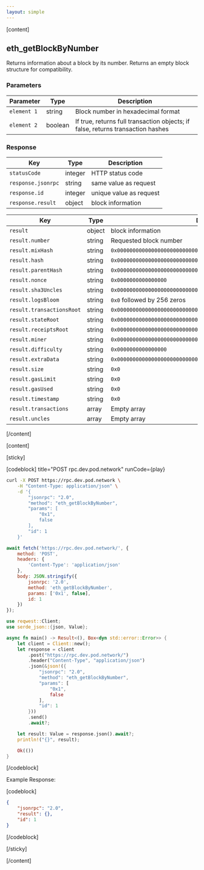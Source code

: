 ```yaml
---
layout: simple
---
```


<script>
    import {Code} from '$lib';

    async function play() {
        return await fetch('https://rpc.dev.pod.network/', {
            method: 'POST',
            headers: {
                'Content-Type': 'application/json'
            },
            body: JSON.stringify({
                jsonrpc: '2.0',
                method: 'eth_getBlockByNumber',
                params: ['0x1', false],
                id: 1
            })
        });
    }
</script>

[content]

## eth_getBlockByNumber

Returns information about a block by its number. Returns an empty block structure for compatibility.

### Parameters

| Parameter   | Type    | Description                                                                     |
| ----------- | ------- | ------------------------------------------------------------------------------- |
| `element 1` | string  | Block number in hexadecimal format                                              |
| `element 2` | boolean | If true, returns full transaction objects; if false, returns transaction hashes |

### Response

| Key                | Type    | Description             |
| ------------------ | ------- | ----------------------- |
| `statusCode`       | integer | HTTP status code        |
| `response.jsonrpc` | string  | same value as request   |
| `response.id`      | integer | unique value as request |
| `response.result`  | object  | block information       |

| Key                       | Type   | Description                                                          |
| ------------------------- | ------ | -------------------------------------------------------------------- |
| `result`                  | object | block information                                                    |
| `result.number`           | string | Requested block number                                               |
| `result.mixHash`          | string | `0x0000000000000000000000000000000000000000000000000000000000000000` |
| `result.hash`             | string | `0x0000000000000000000000000000000000000000000000000000000000000000` |
| `result.parentHash`       | string | `0x0000000000000000000000000000000000000000000000000000000000000000` |
| `result.nonce`            | string | `0x0000000000000000`                                                 |
| `result.sha3Uncles`       | string | `0x0000000000000000000000000000000000000000000000000000000000000000` |
| `result.logsBloom`        | string | `0x0` followed by 256 zeros                                          |
| `result.transactionsRoot` | string | `0x0000000000000000000000000000000000000000000000000000000000000000` |
| `result.stateRoot`        | string | `0x0000000000000000000000000000000000000000000000000000000000000000` |
| `result.receiptsRoot`     | string | `0x0000000000000000000000000000000000000000000000000000000000000000` |
| `result.miner`            | string | `0x0000000000000000000000000000000000000000`                         |
| `result.difficulty`       | string | `0x0000000000000000`                                                 |
| `result.extraData`        | string | `0x0000000000000000000000000000000000000000`                         |
| `result.size`             | string | `0x0`                                                                |
| `result.gasLimit`         | string | `0x0`                                                                |
| `result.gasUsed`          | string | `0x0`                                                                |
| `result.timestamp`        | string | `0x0`                                                                |
| `result.transactions`     | array  | Empty array                                                          |
| `result.uncles`           | array  | Empty array                                                          |

[/content]

[content]

[sticky]

[codeblock] title="POST rpc.dev.pod.network" runCode={play}

```bash alias="curl"
curl -X POST https://rpc.dev.pod.network \
    -H "Content-Type: application/json" \
    -d '{
        "jsonrpc": "2.0",
        "method": "eth_getBlockByNumber",
        "params": [
            "0x1",
            false
        ],
        "id": 1
    }'
```

```js alias="javascript"
await fetch('https://rpc.dev.pod.network/', {
	method: 'POST',
	headers: {
		'Content-Type': 'application/json'
	},
	body: JSON.stringify({
		jsonrpc: '2.0',
		method: 'eth_getBlockByNumber',
		params: ['0x1', false],
		id: 1
	})
});
```

```rust alias="rust"
use reqwest::Client;
use serde_json::{json, Value};

async fn main() -> Result<(), Box<dyn std::error::Error>> {
    let client = Client::new();
    let response = client
        .post("https://rpc.dev.pod.network/")
        .header("Content-Type", "application/json")
        .json(&json!({
            "jsonrpc": "2.0",
            "method": "eth_getBlockByNumber",
            "params": [
                "0x1",
                false
            ],
            "id": 1
        }))
        .send()
        .await?;

    let result: Value = response.json().await?;
    println!("{}", result);

    Ok(())
}
```

[/codeblock]

Example Response:

[codeblock]

```json
{
	"jsonrpc": "2.0",
	"result": {},
	"id": 1
}
```

[/codeblock]

[/sticky]

[/content]
